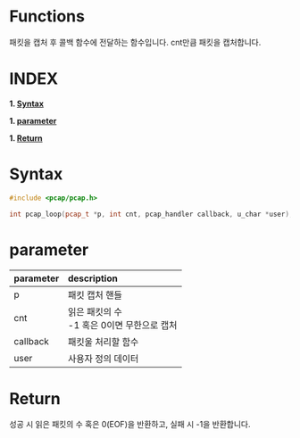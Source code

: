 # Functions

패킷을 캡처 후 콜백 함수에 전달하는 함수입니다. cnt만큼 패킷을 캡처합니다.

# **INDEX**

**1. [Syntax](#Syntax)**

**1. [parameter](#parameter)**

**1. [Return](#Return)**


# **Syntax**

```c++
#include <pcap/pcap.h>

int pcap_loop(pcap_t *p, int cnt, pcap_handler callback, u_char *user);
```

# **parameter**

| parameter | description |
| :---      | :--- |
| p         | 패킷 캡처 핸들 |
| cnt       | 읽은 패킷의 수<br>-1 혹은 0이면 무한으로 캡처 |
| callback  | 패킷울 처리할 함수 |
| user      | 사용자 정의 데이터 |

# **Return**

성공 시 읽은 패킷의 수 혹은 0(EOF)을 반환하고, 실패 시 -1을 반환합니다.
